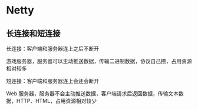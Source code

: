 # Netty

## 长连接和短连接

长连接：客户端和服务器连上之后不断开

游戏服务器，服务器可以主动推送数据，传输二进制数据，协议自己攒，占用资源相对较多

短连接：客户端和服务器连上会还会断开

Web 服务器，服务器不会主动推送数据，客户端请求后返回数据，传输文本数据，HTTP、HTML，占用资源相对较少

